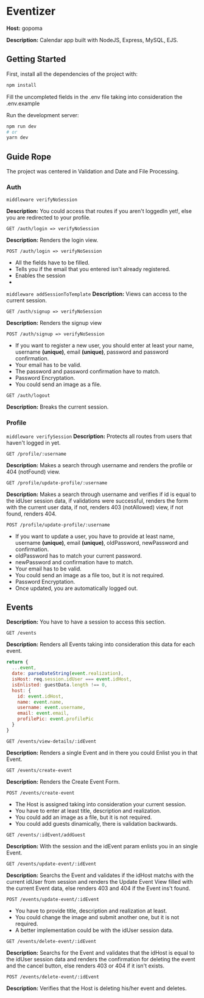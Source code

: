 # Eventizer
**Host:** gopoma

**Description:** Calendar app built with NodeJS, Express, MySQL, EJS.

## Getting Started

First, install all the dependencies of the project with:
```bash
npm install
```

Fill the uncompleted fields in the .env file taking into consideration the .env.example

Run the development server:
```bash
npm run dev
# or
yarn dev
```

## Guide Rope

The project was centered in Validation and Date and File Processing.

### Auth
`middleware verifyNoSession`

**Description:** You could access that routes if you aren't loggedIn yet!, else you are redirected to your profile.

`GET /auth/login => verifyNoSession`

**Description:** Renders the login view.

`POST /auth/login => verifyNoSession`

* All the fields have to be filled.
* Tells you if the email that you entered isn't already registered.
* Enables the session
* 
`middleware addSessionToTemplate`
**Description:** Views can access to the current session.

`GET /auth/signup => verifyNoSession`

**Description:** Renders the signup view

`POST /auth/signup => verifyNoSession`

* If you want to register a new user, you should enter at least your name, username **(unique)**, email **(unique)**, password and password confirmation.
* Your email has to be valid.
* The password and password confirmation have to match.
* Password Encryptation.
* You could send an image as a file.

`GET /auth/logout`

**Description:** Breaks the current session.

### Profile

`middleware verifySession`
**Description:** Protects all routes from users that haven't logged in yet.

`GET /profile/:username`

**Description:** Makes a search through username and renders the profile or 404 (notFound) view.

`GET /profile/update-profile/:username`

**Description:** Makes a search through username and verifies if id is equal to the idUser session data, if validations were successful, renders the form with the current user data, if not, renders 403 (notAllowed) view, if not found, renders 404.

`POST /profile/update-profile/:username`

* If you want to update a user, you have to provide at least name, username **(unique)**, email **(unique)**, oldPassword, newPassword and confirmation.
* oldPassword has to match your current password.
* newPassword and confirmation have to match.
* Your email has to be valid.
* You could send an image as a file too, but it is not required.
* Password Encryptation.
* Once updated, you are automatically logged out.

## Events
**Description:** You have to have a session to access this section.

`GET /events`

**Description:** Renders all Events taking into consideration this data for each event.

```javascript
return {
  ...event,
  date: parseDateString(event.realization),
  isHost: req.session.idUser === event.idHost,
  isEnlisted: guestData.length !== 0,
  host: {
    id: event.idHost,
    name: event.name,
    username: event.username,
    email: event.email,
    profilePic: event.profilePic
  }
}
```

`GET /events/view-details/:idEvent`

**Description:** Renders a single Event and in there you could Enlist you in that Event.

`GET /events/create-event`

**Description:** Renders the Create Event Form.

`POST /events/create-event`

* The Host is assigned taking into consideration your current session.
* You have to enter at least title, description and realization.
* You could add an image as a file, but it is not required.
* You could add guests dinamically, there is validation backwards.

`GET /events/:idEvent/addGuest`

**Description:** With the session and the idEvent param enlists you in an single Event.

`GET /events/update-event/:idEvent`

**Description:** Searchs the Event and validates if the idHost matchs with the current idUser from session and renders the Update Event View filled with the current Event data, else renders 403 and 404 if the Event ins't found.

`POST /events/update-event/:idEvent`

* You have to provide title, description and realization at least.
* You could change the image and submit another one, but it is not required.
* A better implementation could be with the idUser session data.

`GET /events/delete-event/:idEvent`

**Description:** Searchs for the Event and validates that the idHost is equal to the idUser session data and renders the confirmation for deleting the event and the cancel button, else renders 403 or 404 if it isn't exists.

`POST /events/delete-event/:idEvent`

**Description:** Verifies that the Host is deleting his/her event and deletes.